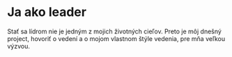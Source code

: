 # Ja ako leader
Stať sa lídrom nie je jedným z mojich životných cieľov. Preto je môj dnešný project, hovoriť o vedení a o mojom vlastnom štýle vedenia, pre mňa veľkou výzvou. 